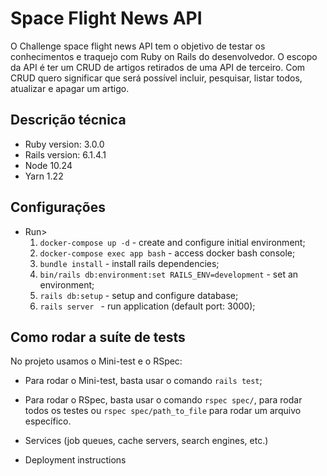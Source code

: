 # Space Flight News API

O Challenge space flight news API tem o objetivo de testar os conhecimentos e traquejo com Ruby on Rails do desenvolvedor.
O escopo da API é ter um CRUD de artigos retirados de uma API de terceiro. Com CRUD quero significar que será possível incluir, pesquisar, listar todos, atualizar e apagar um artigo.  

## Descrição técnica

  * Ruby version: 3.0.0
  * Rails version: 6.1.4.1
  * Node 10.24
  * Yarn 1.22

## Configurações

  - Run>
    1. ```docker-compose up -d``` - create and configure initial environment;
    2. ```docker-compose exec app bash``` - access docker bash console;
    3. ```bundle install``` - install rails dependencies;
    4. ```bin/rails db:environment:set RAILS_ENV=development``` - set an environment;
    5. ```rails db:setup``` - setup and configure database;
    6. ```rails server ``` - run application (default port: 3000);

## 

## Como rodar a suíte de tests

No projeto usamos o Mini-test e o RSpec:

- Para rodar o Mini-test, basta usar o comando ```rails test```;

- Para rodar o RSpec, basta usar o comando ```rspec spec/```, para rodar todos os testes ou ```rspec spec/path_to_file``` para rodar um arquivo específico.

* Services (job queues, cache servers, search engines, etc.)

* Deployment instructions
